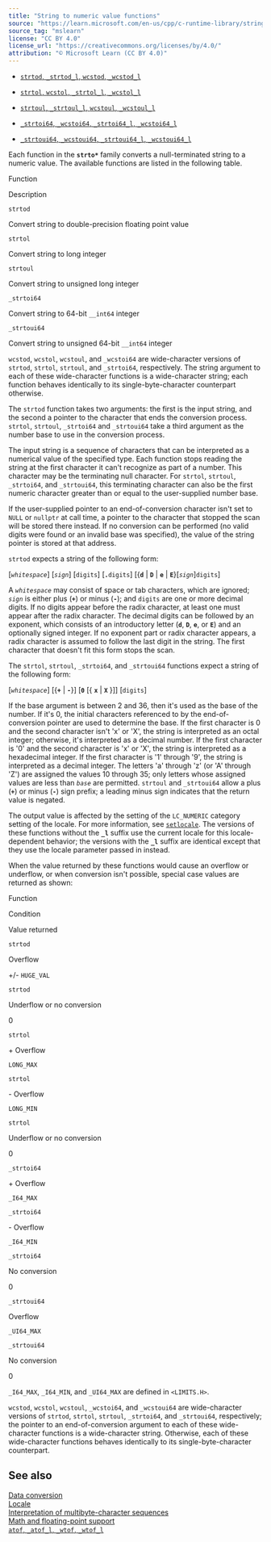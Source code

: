 ```yaml
---
title: "String to numeric value functions"
source: "https://learn.microsoft.com/en-us/cpp/c-runtime-library/string-to-numeric-value-functions?view=msvc-170"
source_tag: "mslearn"
license: "CC BY 4.0"
license_url: "https://creativecommons.org/licenses/by/4.0/"
attribution: "© Microsoft Learn (CC BY 4.0)"
---
```

*   [`strtod`, `_strtod_l`, `wcstod`, `_wcstod_l`](https://learn.microsoft.com/en-us/cpp/c-runtime-library/reference/strtod-strtod-l-wcstod-wcstod-l?view=msvc-170)
    
*   [`strtol`, `wcstol`, `_strtol_l`, `_wcstol_l`](https://learn.microsoft.com/en-us/cpp/c-runtime-library/reference/strtol-wcstol-strtol-l-wcstol-l?view=msvc-170)
    
*   [`strtoul`, `_strtoul_l`, `wcstoul`, `_wcstoul_l`](https://learn.microsoft.com/en-us/cpp/c-runtime-library/reference/strtoul-strtoul-l-wcstoul-wcstoul-l?view=msvc-170)
    
*   [`_strtoi64`, `_wcstoi64`, `_strtoi64_l`, `_wcstoi64_l`](https://learn.microsoft.com/en-us/cpp/c-runtime-library/reference/strtoi64-wcstoi64-strtoi64-l-wcstoi64-l?view=msvc-170)
    
*   [`_strtoui64`, `_wcstoui64`, `_strtoui64_l`, `_wcstoui64_l`](https://learn.microsoft.com/en-us/cpp/c-runtime-library/reference/strtoui64-wcstoui64-strtoui64-l-wcstoui64-l?view=msvc-170)
    

Each function in the **`strto*`** family converts a null-terminated string to a numeric value. The available functions are listed in the following table.

Function

Description

`strtod`

Convert string to double-precision floating point value

`strtol`

Convert string to long integer

`strtoul`

Convert string to unsigned long integer

`_strtoi64`

Convert string to 64-bit `__int64` integer

`_strtoui64`

Convert string to unsigned 64-bit `__int64` integer

`wcstod`, `wcstol`, `wcstoul`, and `_wcstoi64` are wide-character versions of `strtod`, `strtol`, `strtoul`, and `_strtoi64`, respectively. The string argument to each of these wide-character functions is a wide-character string; each function behaves identically to its single-byte-character counterpart otherwise.

The `strtod` function takes two arguments: the first is the input string, and the second a pointer to the character that ends the conversion process. `strtol`, `strtoul`, `_strtoi64` and `_strtoui64` take a third argument as the number base to use in the conversion process.

The input string is a sequence of characters that can be interpreted as a numerical value of the specified type. Each function stops reading the string at the first character it can't recognize as part of a number. This character may be the terminating null character. For `strtol`, `strtoul`, `_strtoi64`, and `_strtoui64`, this terminating character can also be the first numeric character greater than or equal to the user-supplied number base.

If the user-supplied pointer to an end-of-conversion character isn't set to `NULL` or `nullptr` at call time, a pointer to the character that stopped the scan will be stored there instead. If no conversion can be performed (no valid digits were found or an invalid base was specified), the value of the string pointer is stored at that address.

`strtod` expects a string of the following form:

\[_`whitespace`_\] \[_`sign`_\] \[`digits`\] \[**`.`**`digits`\] \[{**`d`** | **`D`** | **`e`** | **`E`**}\[_`sign`_\]`digits`\]

A _`whitespace`_ may consist of space or tab characters, which are ignored; _`sign`_ is either plus (**`+`**) or minus (**`-`**); and `digits` are one or more decimal digits. If no digits appear before the radix character, at least one must appear after the radix character. The decimal digits can be followed by an exponent, which consists of an introductory letter (**`d`**, **`D`**, **`e`**, or **`E`**) and an optionally signed integer. If no exponent part or radix character appears, a radix character is assumed to follow the last digit in the string. The first character that doesn't fit this form stops the scan.

The `strtol`, `strtoul`, `_strtoi64`, and `_strtoui64` functions expect a string of the following form:

\[_`whitespace`_\] \[{**`+`** | **`-`**}\] \[**`0`** \[{ **`x`** | **`X`** }\]\] \[`digits`\]

If the base argument is between 2 and 36, then it's used as the base of the number. If it's 0, the initial characters referenced to by the end-of-conversion pointer are used to determine the base. If the first character is 0 and the second character isn't 'x' or 'X', the string is interpreted as an octal integer; otherwise, it's interpreted as a decimal number. If the first character is '0' and the second character is 'x' or 'X', the string is interpreted as a hexadecimal integer. If the first character is '1' through '9', the string is interpreted as a decimal integer. The letters 'a' through 'z' (or 'A' through 'Z') are assigned the values 10 through 35; only letters whose assigned values are less than _`base`_ are permitted. `strtoul` and `_strtoui64` allow a plus (**`+`**) or minus (**`-`**) sign prefix; a leading minus sign indicates that the return value is negated.

The output value is affected by the setting of the `LC_NUMERIC` category setting of the locale. For more information, see [`setlocale`](https://learn.microsoft.com/en-us/cpp/c-runtime-library/reference/setlocale-wsetlocale?view=msvc-170). The versions of these functions without the **`_l`** suffix use the current locale for this locale-dependent behavior; the versions with the **`_l`** suffix are identical except that they use the locale parameter passed in instead.

When the value returned by these functions would cause an overflow or underflow, or when conversion isn't possible, special case values are returned as shown:

Function

Condition

Value returned

`strtod`

Overflow

+/- `HUGE_VAL`

`strtod`

Underflow or no conversion

0

`strtol`

\+ Overflow

`LONG_MAX`

`strtol`

\- Overflow

`LONG_MIN`

`strtol`

Underflow or no conversion

0

`_strtoi64`

\+ Overflow

`_I64_MAX`

`_strtoi64`

\- Overflow

`_I64_MIN`

`_strtoi64`

No conversion

0

`_strtoui64`

Overflow

`_UI64_MAX`

`_strtoui64`

No conversion

0

`_I64_MAX`, `_I64_MIN`, and `_UI64_MAX` are defined in `<LIMITS.H>`.

`wcstod`, `wcstol`, `wcstoul`, `_wcstoi64`, and `_wcstoui64` are wide-character versions of `strtod`, `strtol`, `strtoul`, `_strtoi64`, and `_strtoui64`, respectively; the pointer to an end-of-conversion argument to each of these wide-character functions is a wide-character string. Otherwise, each of these wide-character functions behaves identically to its single-byte-character counterpart.

## See also

[Data conversion](https://learn.microsoft.com/en-us/cpp/c-runtime-library/data-conversion?view=msvc-170)  
[Locale](https://learn.microsoft.com/en-us/cpp/c-runtime-library/locale?view=msvc-170)  
[Interpretation of multibyte-character sequences](https://learn.microsoft.com/en-us/cpp/c-runtime-library/interpretation-of-multibyte-character-sequences?view=msvc-170)  
[Math and floating-point support](https://learn.microsoft.com/en-us/cpp/c-runtime-library/floating-point-support?view=msvc-170)  
[`atof`, `_atof_l`, `_wtof`, `_wtof_l`](https://learn.microsoft.com/en-us/cpp/c-runtime-library/reference/atof-atof-l-wtof-wtof-l?view=msvc-170)